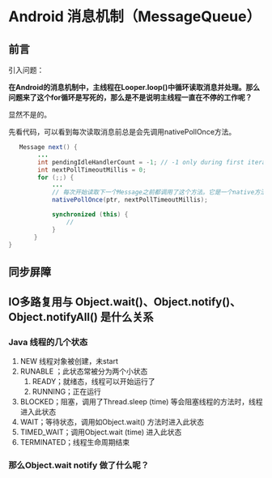 # Android 消息机制（MessageQueue）

## 前言

引入问题：

**在Android的消息机制中，主线程在Looper.loop()中循环读取消息并处理。那么问题来了这个for循环是写死的，那么是不是说明主线程一直在不停的工作呢？**

显然不是的。

先看代码，可以看到每次读取消息前总是会先调用nativePollOnce方法。

```java
   Message next() {
   		...
        int pendingIdleHandlerCount = -1; // -1 only during first iteration
        int nextPollTimeoutMillis = 0;
        for (;;) {
            ...
            // 每次开始读取下一个Message之前都调用了这个方法。它是一个native方法，在方法中调用了epoll_wait等方法。
            nativePollOnce(ptr, nextPollTimeoutMillis);

            synchronized (this) {
            	// 
            }
       }
}
```





## 同步屏障



## IO多路复用与 Object.wait()、Object.notify()、Object.notifyAll() 是什么关系

### Java  线程的几个状态

1. NEW 线程对象被创建，未start
2. RUNABLE ；此状态常被分为两个小状态
   1. READY；就绪态，线程可以开始运行了
   2. RUNNING；正在运行
3. BLOCKED；阻塞，调用了Thread.sleep (time) 等会阻塞线程的方法时，线程进入此状态
4. WAIT；等待状态，调用如Object.wait() 方法时进入此状态
5. TIMED_WAIT；调用Object.wait (time)  进入此状态
6. TERMINATED；线程生命周期结束

### 那么Object.wait notify 做了什么呢？



